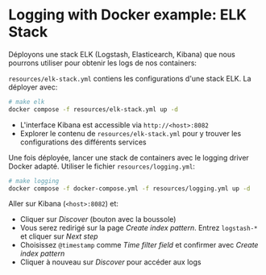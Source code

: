 # Logging with Docker example: ELK Stack 

Déployons une stack ELK (Logstash, Elasticearch, Kibana) que nous pourrons utiliser pour obtenir les logs de nos containers:

`resources/elk-stack.yml` contiens les configurations d'une stack ELK. La déployer avec:

```sh
# make elk
docker compose -f resources/elk-stack.yml up -d
```

- L'interface Kibana est accessible via `http://<host>:8082`
- Explorer le contenu de `resources/elk-stack.yml` pour y trouver les configurations des différents services

Une fois déployée, lancer une stack de containers avec le logging driver Docker adapté. Utiliser le fichier `resources/logging.yml`:

```sh
# make logging
docker compose -f docker-compose.yml -f resources/logging.yml up -d
```

Aller sur Kibana (`<host>:8082`) et:

- Cliquer sur _Discover_ (bouton avec la boussole)
- Vous serez redirigé sur la page _Create index pattern_. Entrez `logstash-*` et cliquer sur _Next step_
- Choisissez `@timestamp` comme _Time filter field_ et confirmer avec _Create index pattern_
- Cliquer à nouveau sur _Discover_ pour accéder aux logs 